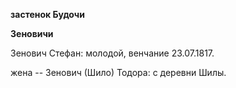**застенок Будочи**

**Зеновичи**

Зенович Стефан: молодой, венчание 23.07.1817.

жена -- Зенович (Шило) Тодора: с деревни Шилы.

